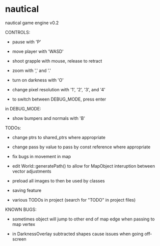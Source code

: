 # nautical
nautical game engine v0.2



CONTROLS:

- pause with 'P'

- move player with 'WASD'

- shoot grapple with mouse, release to retract

- zoom with ',' and '.'

- turn on darkness with 'O'

- change pixel resolution with '1', '2', '3', and '4'

- to switch between DEBUG_MODE, press enter

in DEBUG_MODE:

- show bumpers and normals with 'B'



TODOs:

- change ptrs to shared_ptrs where appropriate

- change pass by value to pass by const reference where appropriate

- fix bugs in movement in map

- edit World::generatePath() to allow for MapObject interuption between vector adjustments

- preload all images to then be used by classes

- saving feature

- various TODOs in project (search for "TODO" in project files)



KNOWN BUGS:

- sometimes object will jump to other end of map edge when passing to map vertex

- in DarknessOverlay subtracted shapes cause issues when going off-screen
